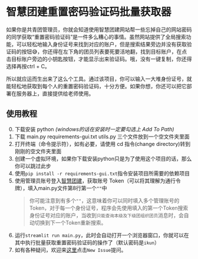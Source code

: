 # 智慧团建重置密码验证码批量获取器

如果你是共青团管理员，你就会知道使用智慧团建网站帮一些忘掉自己的网站密码的同学获取“重置密码验证码”是一件多么糟心的事情。虽然网站提供了全局搜索功能，可以轻松地输入身份证号来找到对应的账户，但是搜索结果旁边并没有获取验证码的按钮😅，你还得在左下角的团员列表要死要活地翻，找到目标账户，在点击目标账户旁边的小钥匙按钮，才能显示出来验证码。哦，没有一键复制，你还得选择再按ctrl + C。

所以就应运而生出来了这么个工具。通过该项目，你可以输入一大堆身份证号，就能轻松地获取到每个人的重置密码验证码，十分方便。如果你想，你还可以把它部署在服务器上，直接提供给老师使用。

## 使用教程

0. 下载安装 python *(windows的话在安装时一定要勾选上 Add To Path)*
1. 下载 main.py requirements-gui.txt utils.py 三个文件放到一个空文件夹里面
2. 打开终端（命令提示符），如有必要，请使用 cd 指令(change directory)转到刚刚的空文件夹里面
3. 创建一个虚拟环境，如果你下载安装python只是为了使用这个项目的话，那么你可以跳过此步
4. 使用`pip install -r requirements-gui.txt`指令安装项目所需要的依赖项目
5. 使用管理员账号登入[智慧团建](https://zhtj.youth.cn/zhtj/)，获取账号 Token（可以将其理解为通行令牌），填入main.py文件第8行第一个`""`中
   > 你可能注意到有多个`""`，这意味着你可以同时填入多个管理账号的 Token，对于每一个身份证号，程序会先使用填入的第一个Token搜索身份证号对应的账户，当收到`只能查询本级及下级团组织团员`消息时，会自动切换到下一个Token重新搜索。
7. 运行`streamlit run main.py`，此时会自动打开一个浏览器窗口，你就可以在其中执行批量获取重置密码验证码的操作了（默认密码是`ikun`）
8. 如有各种疑问，欢迎来[这里](https://github.com/jexjws/Zhtj-IDNumber-PasswordResetVerificationCode/issues)点击`New Issue`提问。
